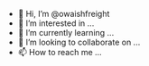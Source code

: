- 👋 Hi, I’m @owaishfreight
- 👀 I’m interested in ...
- 🌱 I’m currently learning ...
- 💞️ I’m looking to collaborate on ...
- 📫 How to reach me ...

<!---
owaishfreight/owaishfreight is a ✨ special ✨ repository because its `README.md` (this file) appears on your GitHub profile.
You can click the Preview link to take a look at your changes.
--->
